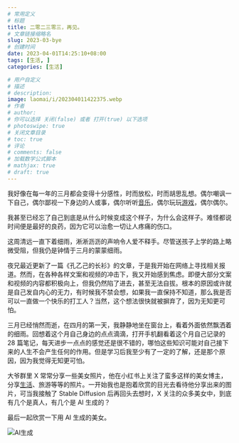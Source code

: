 ```yaml
---
# 常用定义
# 标题
title: 二零二三零三，再见。
# 文章链接缩略名
slug: 2023-03-bye
# 创建时间
date: 2023-04-01T14:25:10+08:00
tags: [生活, ]
categories: [生活]

# 用户自定义
# 描述
# description: 
image: laomai/i/202304011422375.webp
# 作者
# author: 
# 你可以选择 关闭(false) 或者 打开(true) 以下选项
# photoswipe: true
# 关闭文章目录
# toc: true
# 评论
# comments: false
# 加载数学公式脚本
# mathjax: true
# draft: true
---
```


我好像在每一年的三月都会变得十分感性，时而放松，时而胡思乱想。偶尔嘲讽一下自己，偶尔鄙视一下身边的人或事，偶尔听听[音乐](音乐.md)，偶尔玩玩[游戏](游戏.md)，偶尔偶尔。

我甚至已经忘了自己到底是从什么时候变成这个样子，为什么会这样子。难怪都说时间便是最好的良药，因为它可以治愈一切让人疼痛的伤口。

这周清远一直下着细雨，淅淅沥沥的声响令人爱不释手。尽管送孩子上学的路上略微受阻，但我仍是钟情于三月的蒙蒙细雨。

夜兄最近更新了一篇《孔乙己的长衫》的文章，于是我开始在网络上寻找相关报道。然而，在各种各样文案和视频的冲击下，我又开始感到焦虑。即便大部分文案和视频的内容都积极向上，但我仍然陷了进去，甚至无法自拔。根本的原因或许就是自己发自内心的无力，有时候我不禁会想，如果我一直保持不知道，那么我是否可以一直做一个快乐的打工人？当然，这个想法很快就被摒弃了，因为无知更可怕。

三月已经悄然而逝，在四月的第一天，我静静地坐在窗台上，看着外面依然飘洒着的细雨。回想着这个月自己身边的点点滴滴，打开手机翻看着这个月自己记录的 28 篇笔记，每天进步一点点的感觉还是很不错的，哪怕这些知识可能对自己接下来的人生不会产生任何的作用。但是学习后我至少有了一定的了解，还是那个原因，因为我觉得无知更可怕。

大爷群里 X 常常分享一些美女照片，他在小红书上关注了蛮多这样的美女博主，分享[生活](生活.md)、旅游等等的照片。一开始我也是抱着欣赏的目光去看待他分享出来的图片，可当我接触了 Stable Diffusion 后再回头去想时，X 关注的众多美女中，到底有几个是真人，有几个是 AI 生成的？

最后一起欣赏一下用 AI 生成的美女。

![AI生成](https://sdn.qylao.com/laomai/i/202307301314892.webp)